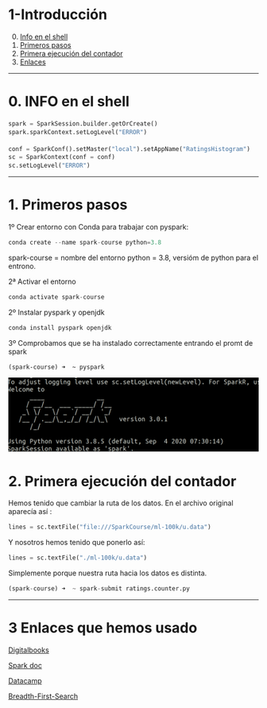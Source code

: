 # 1-Introducción

0. [Info en el shell](#schema0)
1. [Primeros pasos](#schema)
2. [Primera ejecución del contador](#schema2)
3. [Enlaces](#schema3)

<hr>

<a name="schema0"></a>

# 0. INFO en el shell
~~~python
spark = SparkSession.builder.getOrCreate()
spark.sparkContext.setLogLevel("ERROR")

conf = SparkConf().setMaster("local").setAppName("RatingsHistogram")
sc = SparkContext(conf = conf)
sc.setLogLevel("ERROR") 
~~~
<hr>

<a name="schema"></a>

# 1. Primeros pasos
1º  Crear entorno con Conda para trabajar con pyspark:

          
 ~~~ python
conda create --name spark-course python=3.8
~~~
spark-course = nombre del entorno
python = 3.8, versióm de python para el entrono.

2ª Activar el entorno
~~~ python
conda activate spark-course
~~~

2º Instalar pyspark  y openjdk
~~~ python
conda install pyspark openjdk

~~~

3º Comprobamos que se ha instalado correctamente entrando el promt de spark
~~~ 
(spark-course) ➜  ~ pyspark
~~~ 
![spark](./image/001.png)

<a name="schema2"></a>

# 2. Primera ejecución del contador
Hemos tenido que cambiar la ruta de los datos. En el archivo original aparecía así :
~~~ python
lines = sc.textFile("file:///SparkCourse/ml-100k/u.data")
~~~
Y nosotros hemos tenido que ponerlo así:
~~~ python
lines = sc.textFile("./ml-100k/u.data")
~~~
Simplemente porque nuestra ruta hacia los datos es distinta.

~~~ python
(spark-course) ➜  ~ spark-submit ratings.counter.py
~~~


<hr>

<a name="schema3"></a>

# 3 Enlaces que hemos usado
[Digitalbooks](http://reader.digitalbooks.pro/content/preview/books/41061/book/OEBPS/Text/capitulo_3.html)

[Spark doc](http://spark.apache.org/docs/latest/api/python/pyspark.html?highlight=mapvalues)

[Datacamp](https://www.datacamp.com/community/blog/pyspark-cheat-sheet-python)

[Breadth-First-Search](https://en.wikipedia.org/wiki/Breadth-first_search)